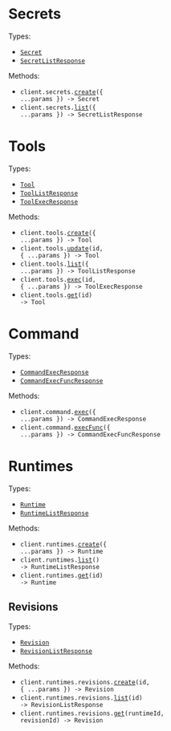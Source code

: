 # Secrets

Types:

- <code><a href="./src/resources/secrets.ts">Secret</a></code>
- <code><a href="./src/resources/secrets.ts">SecretListResponse</a></code>

Methods:

- <code title="post /v1/secrets">client.secrets.<a href="./src/resources/secrets.ts">create</a>({ ...params }) -> Secret</code>
- <code title="get /v1/secrets">client.secrets.<a href="./src/resources/secrets.ts">list</a>({ ...params }) -> SecretListResponse</code>

# Tools

Types:

- <code><a href="./src/resources/tools.ts">Tool</a></code>
- <code><a href="./src/resources/tools.ts">ToolListResponse</a></code>
- <code><a href="./src/resources/tools.ts">ToolExecResponse</a></code>

Methods:

- <code title="post /v1/tools">client.tools.<a href="./src/resources/tools.ts">create</a>({ ...params }) -> Tool</code>
- <code title="post /v1/tools/{id}">client.tools.<a href="./src/resources/tools.ts">update</a>(id, { ...params }) -> Tool</code>
- <code title="get /v1/tools">client.tools.<a href="./src/resources/tools.ts">list</a>({ ...params }) -> ToolListResponse</code>
- <code title="post /v1/tools/{id}/execute">client.tools.<a href="./src/resources/tools.ts">exec</a>(id, { ...params }) -> ToolExecResponse</code>
- <code title="get /v1/tools/{id}">client.tools.<a href="./src/resources/tools.ts">get</a>(id) -> Tool</code>

# Command

Types:

- <code><a href="./src/resources/command.ts">CommandExecResponse</a></code>
- <code><a href="./src/resources/command.ts">CommandExecFuncResponse</a></code>

Methods:

- <code title="post /v1/execute">client.command.<a href="./src/resources/command.ts">exec</a>({ ...params }) -> CommandExecResponse</code>
- <code title="post /v1/execute-function">client.command.<a href="./src/resources/command.ts">execFunc</a>({ ...params }) -> CommandExecFuncResponse</code>

# Runtimes

Types:

- <code><a href="./src/resources/runtimes/runtimes.ts">Runtime</a></code>
- <code><a href="./src/resources/runtimes/runtimes.ts">RuntimeListResponse</a></code>

Methods:

- <code title="post /v1/runtimes">client.runtimes.<a href="./src/resources/runtimes/runtimes.ts">create</a>({ ...params }) -> Runtime</code>
- <code title="get /v1/runtimes">client.runtimes.<a href="./src/resources/runtimes/runtimes.ts">list</a>() -> RuntimeListResponse</code>
- <code title="get /v1/runtimes/{id}">client.runtimes.<a href="./src/resources/runtimes/runtimes.ts">get</a>(id) -> Runtime</code>

## Revisions

Types:

- <code><a href="./src/resources/runtimes/revisions.ts">Revision</a></code>
- <code><a href="./src/resources/runtimes/revisions.ts">RevisionListResponse</a></code>

Methods:

- <code title="post /v1/runtimes/{id}/revisions">client.runtimes.revisions.<a href="./src/resources/runtimes/revisions.ts">create</a>(id, { ...params }) -> Revision</code>
- <code title="get /v1/runtimes/{id}/revisions">client.runtimes.revisions.<a href="./src/resources/runtimes/revisions.ts">list</a>(id) -> RevisionListResponse</code>
- <code title="get /v1/runtimes/{runtime_id}/revisions/{revision_id}">client.runtimes.revisions.<a href="./src/resources/runtimes/revisions.ts">get</a>(runtimeId, revisionId) -> Revision</code>
